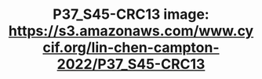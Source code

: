 ---
title: "P37_S45-CRC13
image: https://s3.amazonaws.com/www.cycif.org/lin-chen-campton-2022/P37_S45-CRC13"
layout: osd-exhibit
paper: config-orion-crc
figure: P37_S45-CRC13
---
